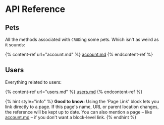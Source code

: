 # API Reference

## Pets

All the methods associated with `CRUD`ing some pets. Which isn't as weird as it sounds:

{% content-ref url="account.md" %}
[account.md](account.md)
{% endcontent-ref %}

## Users

Everything related to users:

{% content-ref url="users.md" %}
[users.md](users.md)
{% endcontent-ref %}

{% hint style="info" %}
**Good to know:** Using the 'Page Link' block lets you link directly to a page. If this page's name, URL or parent location changes, the reference will be kept up to date. You can also mention a page – like [account.md](account.md "mention") – if you don't want a block-level link.
{% endhint %}
